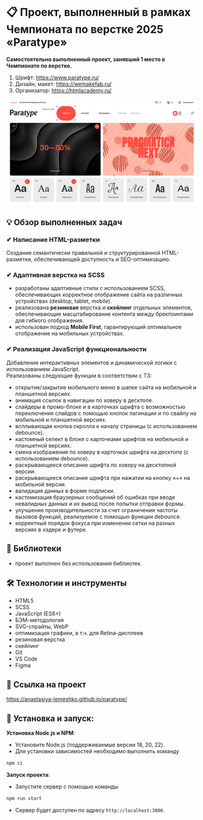 # 📋 Проект, выполненный в рамках Чемпионата по верстке 2025 «Paratype» 

**Самостоятельно выполненный проект, занявший 1 место в Чемпионате по верстке.**

1. Шрифт: https://www.paratype.ru/
2. Дизайн, макет: https://wemakefab.ru/
3. Организатор: https://htmlacademy.ru/

<img src="source/img/readme/preview.jpg" alt="Главная страница Paratype">

## 💡 Обзор выполненных задач

### ✔ Написание HTML-разметки
Создание семантически правильной и структурированной HTML-разметки, обеспечивающей доступность и SEO-оптимизацию.

### ✔ Адаптивная верстка на SCSS
- разработаны адаптивные стили с использованием SCSS, обеспечивающих корректное отображение сайта на различных устройствах (desktop, tablet, mobile).
- реализована **резиновая** верстка и **скейлинг** отдельных элементов, обеспечивающие масштабирование контента между брекпоинтами для гибкого отображения.
- использован подход **Mobile First**, гарантирующий оптимальное отображение на мобильных устройствах.

### ✔ Реализация JavaScript функциональности
Добавление интерактивных элементов и динамической логики с использованием JavaScript.  
Реализованы следующие функции в соответствии с ТЗ:
- открытие/закрытие мобильного меню в шапке сайта на мобильной и планшетной версиях.
- анимация ссылок в навигации по ховеру в десктопе.
- слайдеры в промо-блоке и в карточках шрифта с возможностью переключения слайдов с помощью кнопок пагинации и по свайпу на мобильной и планшетной версиях.
- всплывающая кнопка скролла к началу страницы (с использованием debounce).
- кастомный селект в блоке с карточками шрифтов на мобильной и планшетной версиях.
- смена изображения по ховеру в карточках шрифта на десктопе (с использованием debounce).
- раскрывающееся описание шрифта по ховеру на десктопной версии.
- раскрывающееся описание шрифта при нажатии на кнопку «+» на мобильной версии.
- валидация данных в форме подписки.
- кастомизация браузерных сообщений об ошибках при вводе невалидных данных и их вывод после попытки отправки формы.
- улучшение производительности за счет ограничения частоты вызовов функций, реализуемое с помощью функции debounce.
- корректный порядок фокуса при изменении сетки на разных версиях в хэдере и футере.


## 📖 Библиотеки

- проект выполнен без использования библиотек.


## 🛠 Технологии и инструменты

- HTML5
- SCSS
- JavaScript (ES6+)
- БЭМ-методология
- SVG-спрайты, WebP
- оптимизация графики, в т.ч. для Retina-дисплеев
- резиновая верстка
- скейлинг
- Git
- VS Code
- Figma


## 📌 Ссылка на проект

https://anastasiya-lemeshko.github.io/paratype/


## 🚀 Установка и запуск:

**Установка Node.js и NPM**:
- Установите Node.js (поддерживаемые версии 18, 20, 22).
- Для установки зависимостей необходимо выполнить команду
```bash
npm ci
```

**Запуск проекта**:
- Запустите сервер с помощью команды
```bash
npm run start
```
- Сервер будет доступен по адресу `http://localhost:3000`.

